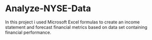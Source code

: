 # Analyze-NYSE-Data
In this project i used Microsoft Excel formulas to create an income statement and forecast financial metrics based on data set containing financial performance. 
